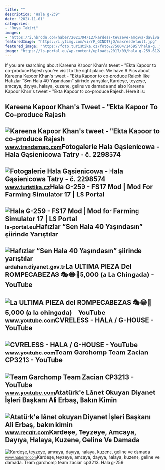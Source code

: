```yaml
---
title: ""
description: "Hala g-259"
date: "2023-11-01"
categories:
- "Ruya Tabiri"
images:
- "https://i.hbrcdn.com/haber/2021/04/12/kardese-teyzeye-amcaya-dayiya-halaya-kuzene-14061436_7929_amp.jpg"
featuredImage: "https://i.ytimg.com/vi/rP_GCNDTPjQ/maxresdefault.jpg"
featured_image: "https://foto.turistika.cz/foto/275004/145957/hala-g..jpg"
image: "https://ls-portal.eu/wp-content/uploads/2017/09/hala-g-259-6124.jpg"
---
```


If you are searching about Kareena Kapoor Khan's tweet - "Ekta Kapoor to co-produce Rajesh you've visit to the right place. We have 9 Pics about Kareena Kapoor Khan's tweet - "Ekta Kapoor to co-produce Rajesh like Hafızlar “Sen Hala 40 Yaşındasın” şiirinde yarıştılar, Kardeşe, teyzeye, amcaya, dayıya, halaya, kuzene, geline ve damada and also Kareena Kapoor Khan's tweet - "Ekta Kapoor to co-produce Rajesh. Here it is:

Kareena Kapoor Khan's Tweet - "Ekta Kapoor To Co-produce Rajesh
---------------------------------------------------------------

 ![Kareena Kapoor Khan's tweet - "Ekta Kapoor to co-produce Rajesh](https://pbs.twimg.com/media/Fcyada8X0AANSFu.jpg) <small>www.trendsmap.com</small>Fotogalerie Hala Gąsienicowa - Hala Gąsienicowa Tatry - č. 2298574
------------------------------------------------------------------

 ![Fotogalerie Hala Gąsienicowa - Hala Gąsienicowa Tatry - č. 2298574](https://foto.turistika.cz/foto/275004/145957/hala-g..jpg) <small>www.turistika.cz</small>Hala G-259 - FS17 Mod | Mod For Farming Simulator 17 | LS Portal
----------------------------------------------------------------

 ![Hala G-259 - FS17 Mod | Mod for Farming Simulator 17 | LS Portal](https://ls-portal.eu/wp-content/uploads/2017/09/hala-g-259-6124.jpg) <small>ls-portal.eu</small>Hafızlar “Sen Hala 40 Yaşındasın” şiirinde Yarıştılar
-----------------------------------------------------

 ![Hafızlar “Sen Hala 40 Yaşındasın” şiirinde yarıştılar](https://webdosyasp.diyanet.gov.tr/muftuluk/UserFiles/ardahan/UserFiles/Images/fb607e65-a8b8-42f4-83ec-a5f2d84c4557_750x422.jpg) <small>ardahan.diyanet.gov.tr</small>La ULTIMA PIEZA Del ROMPECABEZAS 🎭😂🧘5,000 (a La Chingada) - YouTube
-------------------------------------------------------------------

 ![La ULTIMA PIEZA del ROMPECABEZAS 🎭😂🧘5,000 (a la chingada) - YouTube](https://i.ytimg.com/vi/KdZ3OosEZ6s/hq2.jpg?sqp=-oaymwEoCOADEOgC8quKqQMcGADwAQH4Ad4EgAK4CIoCDAgAEAEYZSBMKGMwDw==&rs=AOn4CLCfzFvJaPoNerKMbSKycXF-fCyaDA) <small>www.youtube.com</small>CVRELESS - HALA / G-HOUSE - YouTube
-----------------------------------

 ![CVRELESS - HALA / G-HOUSE - YouTube](https://i.ytimg.com/vi/rP_GCNDTPjQ/maxresdefault.jpg) <small>www.youtube.com</small>Team Garchomp Team Zacian CP3213 - YouTube
------------------------------------------

 ![Team Garchomp Team Zacian CP3213 - YouTube](https://i.ytimg.com/vi/HYLCwcE-Dgc/maxres2.jpg?sqp=-oaymwEoCIAKENAF8quKqQMcGADwAQH4AYwCgALgA4oCDAgAEAEYRSBHKGUwDw==&rs=AOn4CLC_ulBvmvqa2cf2uT56Qfk3FCYaDA) <small>www.youtube.com</small>Atatürk'e Lânet Okuyan Diyanet İşleri Başkanı Ali Erbaş, Bakın Kimin
--------------------------------------------------------------------

 ![Atatürk'e lânet okuyan Diyanet İşleri Başkanı Ali Erbaş, bakın kimin](https://i.redd.it/4sqlpam198e51.jpg) <small>www.reddit.com</small>Kardeşe, Teyzeye, Amcaya, Dayıya, Halaya, Kuzene, Geline Ve Damada
------------------------------------------------------------------

 ![Kardeşe, teyzeye, amcaya, dayıya, halaya, kuzene, geline ve damada](https://i.hbrcdn.com/haber/2021/04/12/kardese-teyzeye-amcaya-dayiya-halaya-kuzene-14061436_7929_amp.jpg) <small>www.haberler.com</small>Kardeşe, teyzeye, amcaya, dayıya, halaya, kuzene, geline ve damada. Team garchomp team zacian cp3213. Hala g-259
